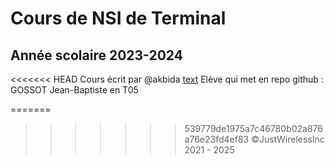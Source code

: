 # Cours de NSI de Terminal 
## Année scolaire 2023-2024

<<<<<<< HEAD
Cours écrit par @akbida [text](https://github.com/akbida)
Elève qui met en repo github : GOSSOT Jean-Baptiste en T05

=======
>>>>>>> 539779de1975a7c46780b02a876a76e23fd4ef83
©JustWirelessInc 2021 - 2025
